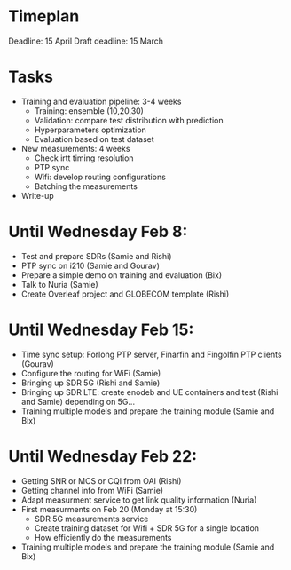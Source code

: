 # Timeplan

Deadline: 15 April
Draft deadline: 15 March

# Tasks

- Training and evaluation pipeline: 3-4 weeks
  - Training: ensemble (10,20,30)
  - Validation: compare test distribution with prediction
  - Hyperparameters optimization
  - Evaluation based on test dataset
- New measurements: 4 weeks
  - Check irtt timing resolution 
  - PTP sync
  - Wifi: develop routing configurations
  - Batching the measurements
- Write-up


# Until Wednesday Feb 8:

- Test and prepare SDRs (Samie and Rishi)
- PTP sync on i210 (Samie and Gourav)
- Prepare a simple demo on training and evaluation (Bix)
- Talk to Nuria (Samie)
- Create Overleaf project and GLOBECOM template (Rishi)

# Until Wednesday Feb 15:

- Time sync setup: Forlong PTP server, Finarfin and Fingolfin PTP clients (Gourav)
- Configure the routing for WiFi (Samie)
- Bringing up SDR 5G (Rishi and Samie)
- Bringing up SDR LTE: create enodeb and UE containers and test (Rishi and Samie) depending on 5G...
- Training multiple models and prepare the training module (Samie and Bix)

# Until Wednesday Feb 22:

- Getting SNR or MCS or CQI from OAI (Rishi)
- Getting channel info from WiFi (Samie)
- Adapt measurment service to get link quality information (Nuria)
- First measurments on Feb 20 (Monday at 15:30)
  - SDR 5G measurements service
  - Create training dataset for Wifi + SDR 5G for a single location
  - How efficiently do the measurements
- Training multiple models and prepare the training module (Samie and Bix)
